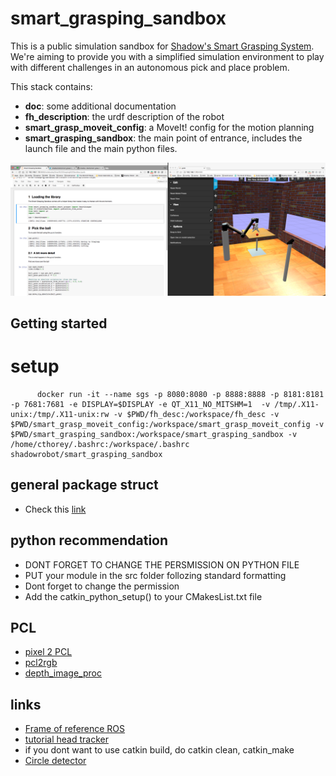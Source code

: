 
# smart_grasping_sandbox

This is a public simulation sandbox for [Shadow's Smart Grasping System](https://www.shadowrobot.com/shadow-smart-grasping-system/). We're aiming to provide you with a simplified simulation environment to play with different challenges in an autonomous pick and place problem.

This stack contains:
* **doc**: some additional documentation
* **fh_description**: the urdf description of the robot
* **smart_grasp_moveit_config**: a MoveIt! config for the motion planning
* **smart_grasping_sandbox**: the main point of entrance, includes the launch file and the main python files.

![Smart Grasping Sandbox screenshot](doc/img/smart_grasping_sandbox.png)

## Getting started

# setup

```
      docker run -it --name sgs -p 8080:8080 -p 8888:8888 -p 8181:8181 -p 7681:7681 -e DISPLAY=$DISPLAY -e QT_X11_NO_MITSHM=1  -v /tmp/.X11-unix:/tmp/.X11-unix:rw -v $PWD/fh_desc:/workspace/fh_desc -v $PWD/smart_grasp_moveit_config:/workspace/smart_grasp_moveit_config -v $PWD/smart_grasping_sandbox:/workspace/smart_grasping_sandbox -v /home/cthorey/.bashrc:/workspace/.bashrc shadowrobot/smart_grasping_sandbox
```

## general package struct

- Check this [link](http://answers.ros.org/question/192723/cant-find-python-scripts-after-sourcing/)

## python recommendation

- DONT FORGET TO CHANGE THE PERSMISSION ON PYTHON FILE
- PUT your module in the src folder follozing standard formatting
- Dont forget to change the permission
- Add the catkin_python_setup() to your CMakesList.txt file

## PCL 

- [pixel 2 PCL](http://docs.ros.org/api/image_geometry/html/python/)
- [pcl2rgb](http://library.isr.ist.utl.pt/docs/roswiki/pcl_ros(2f)Tutorials(2f)CloudToImage.html)
- [depth_image_proc](http://library.isr.ist.utl.pt/docs/roswiki/depth_image_proc.html)

## links

- [Frame of reference ROS](https://docs.google.com/presentation/d/1T4A_LosDlLmPMybKdU-quvhJqELOMVAMZCkzqm2Mctc/edit#slide=id.g1d38f50ea_278)
- [tutorial head tracker](http://www.pirobot.org/blog/0018/)
- if you dont want to use catkin build, do catkin clean, catkin_make
- [Circle detector](http://scikit-image.org/docs/dev/auto_examples/edges/plot_circular_elliptical_hough_transform.html)

